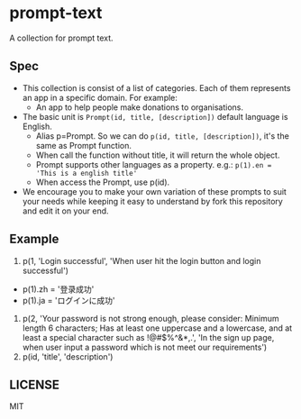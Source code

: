 # prompt-text
A collection for prompt text.

## Spec

- This collection is consist of a list of categories. Each of them represents an app in a specific domain. For example:
  - An app to help people make donations to organisations.
- The basic unit is `Prompt(id, title, [description])` default language is English. 
  - Alias p=Prompt. So we can do `p(id, title, [description])`, it's the same as Prompt function.
  - When call the function without title, it will return the whole object.
  - Prompt supports other languages as a property. e.g.: `p(1).en = 'This is a english title'`
  - When access the Prompt, use p(id).
- We encourage you to make your own variation of these prompts to suit your needs while keeping it easy to understand by fork this repository and edit it on your end.

## Example

1. p(1, 'Login successful', 'When user hit the login button and login successful')
  - p(1).zh = '登录成功'
  - p(1).ja = 'ログインに成功'
1. p(2, 'Your password is not strong enough, please consider: Minimum length 6 characters; Has at least one uppercase and a lowercase, and at least a special character such as !@#$%^&*,.', 'In the sign up page, when user input a password which is not meet our requirements')
1. p(id, 'title', 'description')

## LICENSE

MIT
